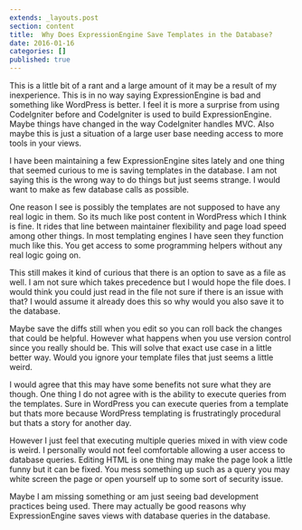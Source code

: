 ```yaml
---
extends: _layouts.post
section: content
title:  Why Does ExpressionEngine Save Templates in the Database?
date: 2016-01-16
categories: []
published: true
---
```


This is a little bit of a rant and a large amount of it may be a result of my inexperience. This is in no way saying ExpressionEngine is bad and something like WordPress is better. I feel it is more a surprise from using CodeIgniter before and CodeIgniter is used to build ExpressionEngine. Maybe things have changed in the way CodeIgniter handles MVC. Also maybe this is just a situation of a large user base needing access to more tools in your views.

I have been maintaining a few ExpressionEngine sites lately and one thing that seemed curious to me is saving templates in the database. I am not saying this is the wrong way to do things but just seems strange. I would want to make as few database calls as possible.

One reason I see is possibly the templates are not supposed to have any real logic in them. So its much like post content in WordPress which I think is fine. It rides that line between maintainer flexibility and page load speed among other things. In most templating engines I have seen they function much like this. You get access to some programming helpers without any real logic going on.

This still makes it kind of curious that there is an option to save as a file as well. I am not sure which takes precedence but I would hope the file does. I would think you could just read in the file not sure if there is an issue with that? I would assume it already does this so why would you also save it to the database.

Maybe save the diffs still when you edit so you can roll back the changes that could be helpful. However what happens when you use version control since you really should be. This will solve that exact use case in a little better way. Would you ignore your template files that just seems a little weird.

I would agree that this may have some benefits not sure what they are though. One thing I do not agree with is the ability to execute queries from the templates. Sure in WordPress you can execute queries from a template but thats more because WordPress templating is frustratingly procedural but thats a story for another day.

However I just feel that executing multiple queries mixed in with view code is weird. I personally would not feel comfortable allowing a user access to database queries. Editing HTML is one thing may make the page look a little funny but it can be fixed. You mess something up such as a query you may white screen the page or open yourself up to some sort of security issue.

Maybe I am missing something or am just seeing bad development practices being used. There may actually be good reasons why ExpressionEngine saves views with database queries in the database.
